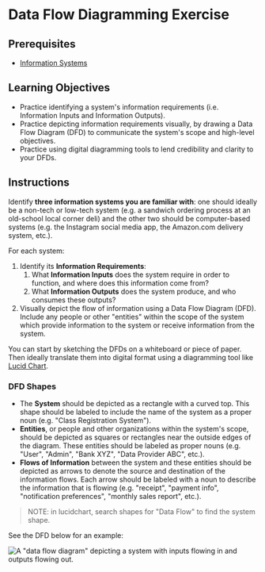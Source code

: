# Data Flow Diagramming Exercise

## Prerequisites

  + [Information Systems](/notes/info-systems/README.md)

## Learning Objectives

  + Practice identifying a system's information requirements (i.e. Information Inputs and Information Outputs).
  + Practice depicting information requirements visually, by drawing a Data Flow Diagram (DFD) to communicate the system's scope and high-level objectives.
  + Practice using digital diagramming tools to lend credibility and clarity to your DFDs.

## Instructions

Identify **three information systems you are familiar with**: one should ideally be a non-tech or low-tech system (e.g. a sandwich ordering process at an old-school local corner deli) and the other two should be computer-based systems (e.g. the Instagram social media app, the Amazon.com delivery system, etc.).

For each system:

  1. Identify its **Information Requirements**:
     1. What **Information Inputs** does the system require in order to function, and where does this information come from?
     2. What **Information Outputs** does the system produce, and who consumes these outputs?
  2. Visually depict the flow of information using a Data Flow Diagram (DFD). Include any people or other "entities" within the scope of the system which provide information to the system or receive information from the system.

You can start by sketching the DFDs on a whiteboard or piece of paper. Then ideally translate them into digital format using a diagramming tool like [Lucid Chart](https://www.lucidchart.com/).

### DFD Shapes

  + The **System** should be depicted as a rectangle with a curved top. This shape should be labeled to include the name of the system as a proper noun (e.g. "Class Registration System").
  + **Entities**, or people and other organizations within the system's scope, should be depicted as squares or rectangles near the outside edges of the diagram. These entities should be labeled as proper nouns (e.g. "User", "Admin", "Bank XYZ", "Data Provider ABC", etc.).
  + **Flows of Information** between the system and these entities should be depicted as arrows to denote the source and destination of the information flows. Each arrow should be labeled with a noun to describe the information that is flowing (e.g. "receipt", "payment info", "notification preferences", "monthly sales report", etc.).

> NOTE: in lucidchart, search shapes for "Data Flow" to find the system shape.

See the DFD below for an example:

![A "data flow diagram" depicting a system with inputs flowing in and outputs flowing out.](/img/notes/info-systems/example-data-flow-diagram.png)

